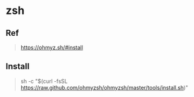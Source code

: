# zsh
## Ref
> https://ohmyz.sh/#install

## Install
> sh -c "$(curl -fsSL https://raw.github.com/ohmyzsh/ohmyzsh/master/tools/install.sh)"
